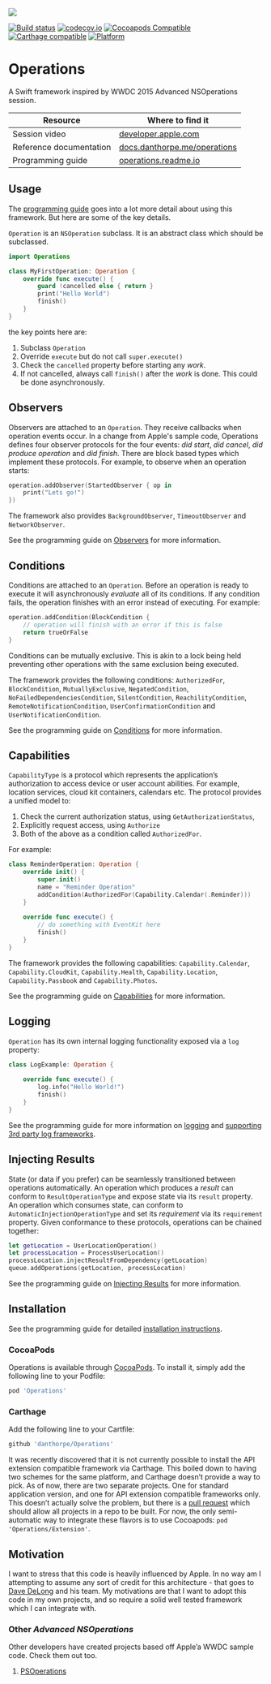 ![](https://raw.githubusercontent.com/danthorpe/Operations/development/header.png)

[![Build status](https://badge.buildkite.com/4bc80b0824c6357ae071342271cb503b8994cf0cfa58645849.svg?branch=master)](https://buildkite.com/blindingskies/operations)
[![codecov.io](http://codecov.io/github/danthorpe/Operations/coverage.svg?branch=development)](http://codecov.io/github/danthorpe/Operations?branch=development)
[![Cocoapods Compatible](https://img.shields.io/cocoapods/v/Operations.svg)](https://img.shields.io/cocoapods/v/Operations.svg)
[![Carthage compatible](https://img.shields.io/badge/Carthage-compatible-4BC51D.svg?style=flat)](https://github.com/Carthage/Carthage)
[![Platform](https://img.shields.io/cocoapods/p/Operations.svg?style=flat)](http://cocoadocs.org/docsets/Operations)

# Operations

A Swift framework inspired by WWDC 2015 Advanced NSOperations session.

Resource | Where to find it
-------|-------
Session video | [developer.apple.com](https://developer.apple.com/videos/wwdc/2015/?id=226)
Reference documentation | [docs.danthorpe.me/operations](http://docs.danthorpe.me/operations/2.4.1/index.html)
Programming guide | [operations.readme.io](https://operations.readme.io)

## Usage

The [programming guide](https://operations.readme.io/docs) goes into a lot more detail about using this framework. But here are some of the key details.

`Operation` is an `NSOperation` subclass. It is an abstract class which should be subclassed.

```swift
import Operations

class MyFirstOperation: Operation {
    override func execute() {
        guard !cancelled else { return }
        print("Hello World")
        finish()
    }
}
```

the key points here are:

1. Subclass `Operation`
2. Override `execute` but do not call `super.execute()`
3. Check the `cancelled` property before starting any *work*.
4. If not cancelled, always call `finish()` after the *work* is done. This could be done asynchronously.

## Observers

Observers are attached to an `Operation`. They receive callbacks when operation events occur. In a change from Apple's sample code, Operations defines four observer protocols for the four events: *did start*, *did cancel*, *did produce operation* and *did finish*. There are block based types which implement these protocols. For example, to observe when an operation starts:

```swift
operation.addObserver(StartedObserver { op in 
    print("Lets go!")
})
```

The framework also provides `BackgroundObserver`, `TimeoutObserver` and `NetworkObserver`.

See the programming guide on [Observers](https://operations.readme.io/docs/observers) for more information.

## Conditions

Conditions are attached to an `Operation`. Before an operation is ready to execute it will asynchronously *evaluate* all of its conditions. If any condition fails, the operation finishes with an error instead of executing. For example:

```swift
operation.addCondition(BlockCondition { 
    // operation will finish with an error if this is false
    return trueOrFalse
}
``` 

Conditions can be mutually exclusive. This is akin to a lock being held preventing other operations with the same exclusion being executed.

The framework provides the following conditions: `AuthorizedFor`, `BlockCondition`, `MutuallyExclusive`, `NegatedCondition`, `NoFailedDependenciesCondition`, `SilentCondition`, `ReachilityCondition`, `RemoteNotificationCondition`, `UserConfirmationCondition` and `UserNotificationCondition`.

See the programming guide on [Conditions](https://operations.readme.io/docs/conditions) for more information.

## Capabilities

`CapabilityType` is a protocol which represents the application’s authorization to access device or user account abilities. For example, location services, cloud kit containers, calendars etc. The protocol provides a unified model to:
 
1. Check the current authorization status, using `GetAuthorizationStatus`, 
2. Explicitly request access, using `Authorize`
3. Both of the above as a condition called `AuthorizedFor`. 

For example:

```swift
class ReminderOperation: Operation {
    override init() {
        super.init()
        name = "Reminder Operation"
        addCondition(AuthorizedFor(Capability.Calendar(.Reminder)))
    }
   
    override func execute() {
        // do something with EventKit here
        finish()
    }
}
```
The framework provides the following capabilities: `Capability.Calendar`, `Capability.CloudKit`, `Capability.Health`, `Capability.Location`, `Capability.Passbook` and `Capability.Photos`.

See the programming guide on [Capabilities](https://operations.readme.io/docs/capabilities) for more information.

## Logging

`Operation` has its own internal logging functionality exposed via a `log` property:

```swift
class LogExample: Operation {
   
    override func execute() {
        log.info("Hello World!")
        finish()
    }
}
```

See the programming guide for more information on [logging](https://operations.readme.io/docs/logging) and [supporting 3rd party log frameworks](https://operations.readme.io/docs/custom-logging).

## Injecting Results

State (or data if you prefer) can be seamlessly transitioned between operations automatically. An operation which produces a *result* can conform to `ResultOperationType` and expose state via its `result` property. An operation which consumes state, can conform to `AutomaticInjectionOperationType` and set its *requirement* via its `requirement` property. Given conformance to these protocols, operations can be chained together:

```swift
let getLocation = UserLocationOperation()
let processLocation = ProcessUserLocation()
processLocation.injectResultFromDependency(getLocation)
queue.addOperations(getLocation, processLocation)
```

See the programming guide on [Injecting Results](https://operations.readme.io/docs/injecting-results) for more information.

## Installation

See the programming guide for detailed [installation instructions](https://operations.readme.io/docs/installing).

### CocoaPods

Operations is available through [CocoaPods](http://cocoapods.org). To install
it, simply add the following line to your Podfile:

```ruby
pod 'Operations'
```

### Carthage

Add the following line to your Cartfile:

```ruby
github 'danthorpe/Operations'
```

It was recently discovered that it is not currently possible to install the API extension compatible framework via Carthage. This boiled down to having two schemes for the same platform, and Carthage doesn’t provide a way to pick. As of now, there are two separate projects. One for standard application version, and one for API extension compatible frameworks only. This doesn’t actually solve the problem, but there is a [pull request](https://github.com/Carthage/Carthage/pull/892) which should allow all projects in a repo to be built. For now, the only semi-automatic way to integrate these flavors is to use Cocoapods: `pod 'Operations/Extension'`. 

## Motivation

I want to stress that this code is heavily influenced by Apple. In no way am I attempting to assume any sort of credit for this architecture - that goes to [Dave DeLong](https://twitter.com/davedelong) and his team. My motivations are that I want to adopt this code in my own projects, and so require a solid well tested framework which I can integrate with.

### Other *Advanced NSOperations*
Other developers have created projects based off Apple’a WWDC sample code. Check them out too.

1. [PSOperations](https://github.com/pluralsight/PSOperations)

